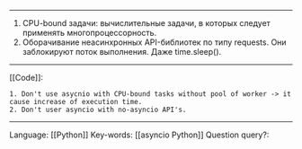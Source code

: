 ___
1. CPU-bound задачи: вычислительные задачи, в которых следует применять многопроцессорность.
2. Оборачивание неасинхронных API-библиотек по типу requests. Они заблокируют поток выполнения. Даже time.sleep(). 
___
[[Code]]:
```
1. Don't use asycnio with CPU-bound tasks without pool of worker -> it cause increase of execution time. 
2. Don't user asyncio with no-asyncio API's. 
```
___
Language: [[Python]]
Key-words:  [[asyncio Python]]
Question query?: 